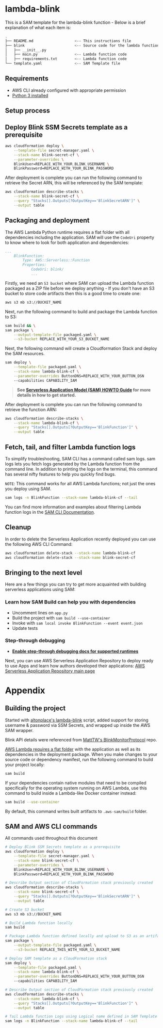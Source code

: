 # lambda-blink

This is a SAM template for the lambda-blink function - Below is a brief explanation of what each item is:

```bash
.
├── README.md                   <-- This instructions file
├── blink                       <-- Source code for the lambda function
│   ├── __init__.py
│   ├── main.py                 <-- Lambda function code
│   ├── requirements.txt        <-- Lambda function code
└── template.yaml               <-- SAM Template file
```

## Requirements

* AWS CLI already configured with appropriate permission
* [Python 3 installed](https://www.python.org/downloads/)

## Setup process

## Deploy Blink SSM Secrets template as a prerequisite

```bash
aws cloudformation deploy \
    --template-file secret-manager.yaml \
    --stack-name blink-secret-cf \
    --parameter-overrides \
    BlinkUser=REPLACE_WITH_YOUR_BLINK_USERNAME \
    BlinkPassword=REPLACE_WITH_YOUR_BLINK_PASSWORD
```

After deployment is complete you can run the following command to retrieve the Secret ARN, this will be referenced by the SAM template:

```bash
aws cloudformation describe-stacks \
    --stack-name blink-secret-cf \
    --query "Stacks[].Outputs[?OutputKey=='BlinkSecretARN']" \
    --output table
``` 

## Packaging and deployment

The AWS Lambda Python runtime requires a flat folder with all dependencies including the application. SAM will use the `CodeUri` property to know where to look for both application and dependencies:

```yaml
...
    BlinkFunction:
        Type: AWS::Serverless::Function
        Properties:
            CodeUri: blink/
            ...
```

Firstly, we need an `S3 bucket` where SAM can upload the Lambda function packaged as a ZIP file before we deploy anything - If you don't have an S3 bucket to store code artifacts then this is a good time to create one:

```bash
aws s3 mb s3://BUCKET_NAME
```

Next, run the following command to build and package the Lambda function to S3:

```bash
sam build && \
sam package \
    --output-template-file packaged.yaml \
    --s3-bucket REPLACE_WITH_YOUR_S3_BUCKET_NAME
```

Next, the following command will create a Cloudformation Stack and deploy the SAM resources.

```bash
sam deploy \
    --template-file packaged.yaml \
    --stack-name lambda-blink-cf \
    --parameter-overrides ButtonDNS=REPLACE_WITH_YOUR_BUTTON_DSN
    --capabilities CAPABILITY_IAM
```

> **See [Serverless Application Model (SAM) HOWTO Guide](https://docs.aws.amazon.com/serverless-application-model/latest/developerguide/serverless-quick-start.html) for more details in how to get started.**

After deployment is complete you can run the following command to retrieve the function ARN:

```bash
aws cloudformation describe-stacks \
    --stack-name lambda-blink-cf \
    --query "Stacks[].Outputs[?OutputKey=='BlinkFunction']" \
    --output table
``` 

## Fetch, tail, and filter Lambda function logs

To simplify troubleshooting, SAM CLI has a command called sam logs. sam logs lets you fetch logs generated by the Lambda function from the command line. In addition to printing the logs on the terminal, this command has several nifty features to help you quickly find bugs.

`NOTE`: This command works for all AWS Lambda functions; not just the ones you deploy using SAM.

```bash
sam logs -n BlinkFunction --stack-name lambda-blink-cf --tail
```

You can find more information and examples about filtering Lambda function logs in the [SAM CLI Documentation](https://docs.aws.amazon.com/serverless-application-model/latest/developerguide/serverless-sam-cli-logging.html).

## Cleanup

In order to delete the Serverless Application recently deployed you can use the following AWS CLI Command:

```bash
aws cloudformation delete-stack --stack-name lambda-blink-cf
aws cloudformation delete-stack --stack-name blink-secret-cf
```

## Bringing to the next level

Here are a few things you can try to get more acquainted with building serverless applications using SAM:

### Learn how SAM Build can help you with dependencies

* Uncomment lines on `app.py`
* Build the project with ``sam build --use-container``
* Invoke with ``sam local invoke BlinkFunction --event event.json``
* Update tests

### Step-through debugging

* **[Enable step-through debugging docs for supported runtimes]((https://docs.aws.amazon.com/serverless-application-model/latest/developerguide/serverless-sam-cli-using-debugging.html))**

Next, you can use AWS Serverless Application Repository to deploy ready to use Apps and learn how authors developed their applications: [AWS Serverless Application Repository main page](https://aws.amazon.com/serverless/serverlessrepo/)

# Appendix

## Building the project

Started with [altonplace's lambda-blink](https://github.com/altonplace/lambda-blink) script, added support for storing username & password via SSM Secrets, and wrapped up inside the AWS SAM wrapper.

Blink API details were referenced from [MattTW's BlinkMonitorProtocol](https://github.com/MattTW/BlinkMonitorProtocol) repo.

[AWS Lambda requires a flat folder](https://docs.aws.amazon.com/lambda/latest/dg/lambda-python-how-to-create-deployment-package.html) with the application as well as its dependencies in the deployment package. When you make changes to your source code or dependency manifest, run the following command to build your project locally:

```bash
sam build
```

If your dependencies contain native modules that need to be compiled specifically for the operating system running on AWS Lambda, use this command to build inside a Lambda-like Docker container instead:
```bash
sam build --use-container
```

By default, this command writes built artifacts to `.aws-sam/build` folder.

## SAM and AWS CLI commands

All commands used throughout this document

```bash
# Deploy Blink SSM Secrets template as a prerequisite
aws cloudformation deploy \
    --template-file secret-manager.yaml \
    --stack-name blink-secret-cf \
    --parameter-overrides \
    BlinkUser=REPLACE_WITH_YOUR_BLINK_USERNAME \
    BlinkPassword=REPLACE_WITH_YOUR_BLINK_PASSWORD

# Describe Output section of CloudFormation stack previously created
aws cloudformation describe-stacks \
    --stack-name blink-secret-cf \
    --query "Stacks[].Outputs[?OutputKey=='BlinkSecretARN']" \
    --output table

# Create S3 bucket
aws s3 mb s3://BUCKET_NAME

# Build Lambda function locally
sam build

# Package Lambda function defined locally and upload to S3 as an artifact
sam package \
    --output-template-file packaged.yaml \
    --s3-bucket REPLACE_THIS_WITH_YOUR_S3_BUCKET_NAME

# Deploy SAM template as a CloudFormation stack
sam deploy \
    --template-file packaged.yaml \
    --stack-name lambda-blink-cf \
    --parameter-overrides ButtonDNS=REPLACE_WITH_YOUR_BUTTON_DSN
    --capabilities CAPABILITY_IAM

# Describe Output section of CloudFormation stack previously created
aws cloudformation describe-stacks \
    --stack-name lambda-blink-cf \
    --query "Stacks[].Outputs[?OutputKey=='BlinkFunction']" \
    --output table

# Tail Lambda function Logs using Logical name defined in SAM Template
sam logs -n BlinkFunction --stack-name lambda-blink-cf --tail
```